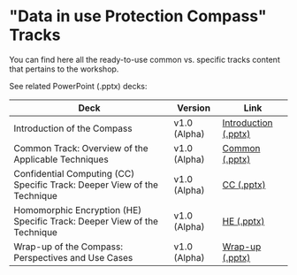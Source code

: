 # "Data in use Protection Compass" Tracks

You can find here all the ready-to-use common vs. specific tracks content that pertains to the workshop.

See related PowerPoint (.pptx) decks:

| Deck                       | Version | Link                                                                                      |
|----------------------------|------------|------------------------------------------------------------------------------------------------|
| Introduction of the Compass | v1.0 (Alpha)           | [Introduction (.pptx)](https://github.com/microsoft/data-in-use-protection-workshop/blob/master/decks/Data%20in%20use%20Protection%20Compass%20-%20Introduction.pptx)  |
| Common Track: Overview of the Applicable Techniques | v1.0 (Alpha)           | [Common (.pptx)](https://github.com/microsoft/data-in-use-protection-workshop/blob/master/decks/Data%20in%20use%20Protection%20Compass%20-%20Common.pptx)  |
| Confidential Computing (CC) Specific Track: Deeper View of the Technique | v1.0 (Alpha)           | [CC (.pptx)](https://github.com/microsoft/data-in-use-protection-workshop/blob/master/decks/Data%20in%20use%20Protection%20Compass%20-%20Confidential%20Computing.pptx)  |
| Homomorphic Encryption (HE) Specific Track: Deeper View of the Technique | v1.0 (Alpha)           | [HE (.pptx)](https://github.com/microsoft/data-in-use-protection-workshop/blob/master/decks/Data%20in%20use%20Protection%20Compass%20-%20Homomorphic%20Encryption.pptx)  |
| Wrap-up of the Compass: Perspectives and Use Cases | v1.0 (Alpha)           | [Wrap-up (.pptx)](https://github.com/microsoft/data-in-use-protection-workshop/blob/master/decks/Data%20in%20use%20Protection%20Compass%20-%20Wrap-up.pptx)  |